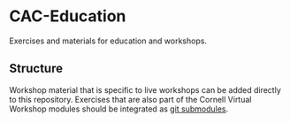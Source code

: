 CAC-Education
=============

Exercises and materials for education and workshops.

## Structure

Workshop material that is specific to live workshops can be added directly to this repository. Exercises that are also part of the Cornell Virtual Workshop modules should be integrated as [git submodules](http://git-scm.com/docs/git-submodule).
